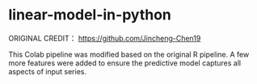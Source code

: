 # linear-model-in-python

ORIGINAL CREDIT： https://github.com/Jincheng-Chen19

This Colab pipeline was modified based on the original R pipeline. A few more features were added to ensure the predictive model captures all aspects of input series.
